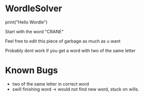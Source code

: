 # WordleSolver
print("Hello Wordle")

Start with the word "CRANE"

Feel free to edit this piece of garbage as much as u want

Probably dont work if you get a word with two of the same letter


# Known Bugs
- two of the same letter in correct word
- swill finishing word -> would not find new word, stuck on wills.
